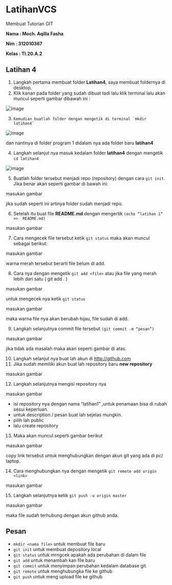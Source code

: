 # LatihanVCS
Membuat Tutorian GIT

**Nama : Moch. Aqilla Fasha**

**Nim : 312010367**

**Kelas : TI.20.A.2**

## Latihan 4 

 1. Langkah pertama membuat folder **Latihan4**, saya membuat foldernya di desktop.
 2. Klik kanan pada folder yang sudah dibuat tadi lalu klik terminal lalu akan muncul seperti gambar dibawah ini :
 
 ![image](https://user-images.githubusercontent.com/72904414/96359562-71cf7d00-113e-11eb-8c15-685ab9047c05.png)
 
 3. 	Kemudian buatlah folder dengan mengetik di terminal `mkdir latihan4`
 
 ![image](https://user-images.githubusercontent.com/72904414/96360315-510b2580-1146-11eb-8671-5eeba38c1d79.png)
 
 dan nantinya di folder program 1 didalam nya ada folder baru **latihan4**

4.	Langkah selanjut nya masuk kedalam folder **latihan4** dengan mengetik `cd latihan4`

![image](https://user-images.githubusercontent.com/72904414/96360356-b4955300-1146-11eb-92d5-4612a3f57f65.png)

5.	Buatlah folder tersebut menjadi repo (repository) dengan cara `git init`.
	Jika benar akan seperti gambar di bawah ini:
    
masukan gambar
    
   jika sudah seperti ini artinya folder sudah menjadi repo. 


6.	Setelah itu buat file **README.md** dengan mengertik `(echo “latihan 1” >> 	README.md)`

masukan gambar

7.	Cara mengecek file tersebut ketik `git status` maka akan muncul sebagai berikut:

masukan gambar

warna merah tersebut berarti file belum di add.

8. 	Cara nya dengan mengetik `git add <file>` atau jika file yang merah lebih dari satu ( git 	add . )

masukan gambar

untuk mengecek nya ketik `git status`

masukan gambar

maka warna file nya akan berubah hijau, file sudah di add.

9.	Langkah selanjutnya commit file tersebut `(git commit -m “pesan”)`

masukan gambar

jika tidak ada masalah maka akan seperti gambar di atas.

10. Langkah selanjut nya buat lah akun di http://github.com  
11. Jika sudah memiliki akun buat lah repository baru **new repository** 

masukan gambar

12.	Langkah selanjutnya mengisi repository nya 

masukan gambar

- isi repository nya dengan nama “latihan1” ,untuk penamaan bisa di rubah sesui keperluan.	
- untuk description / pesan buat lah sejelas mungkin.
- pilih lah public 
- lalu create repository 

13.	Maka akan muncul seperti gambar berikut 

masukan gambar

copy link tersebut untuk menghubungkan dengan akun git yang ada di pc/ laptop.

14.	Cara menghubungkan nya dengan mengetik `git remote add origin <link>`

masukan gambar

15.	Langkah selanjutnya ketik `git push -u origin master`

masukan gambar

maka file sudah terhubung dengan akun github anda.

## Pesan
 - `mkdir <nama file>` untuk membuat file baru
 - `git init` untuk membuat depository local
 - `git status` untuk mrngcek apakah ada perubahan di dalam file 
 - `git add` untuk menambah kan file baru 
 - `git commit` untuk menyimpan perubahan kedalam database git.
 - `git remote` untuk menghubungka file ke github
 - `git push` untuk meng upload file ke github
